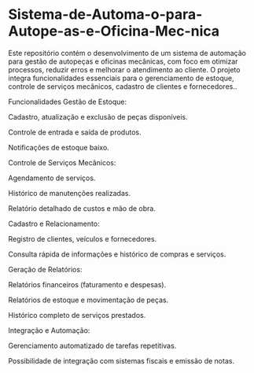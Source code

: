 # Sistema-de-Automa-o-para-Autope-as-e-Oficina-Mec-nica
Este repositório contém o desenvolvimento de um sistema de automação para gestão de autopeças e oficinas mecânicas, com foco em otimizar processos, reduzir erros e melhorar o atendimento ao cliente. O projeto integra funcionalidades essenciais para o gerenciamento de estoque, controle de serviços mecânicos, cadastro de clientes e fornecedores..

Funcionalidades
Gestão de Estoque:

Cadastro, atualização e exclusão de peças disponíveis.

Controle de entrada e saída de produtos.

Notificações de estoque baixo.

Controle de Serviços Mecânicos:

Agendamento de serviços.

Histórico de manutenções realizadas.

Relatório detalhado de custos e mão de obra.

Cadastro e Relacionamento:

Registro de clientes, veículos e fornecedores.

Consulta rápida de informações e histórico de compras e serviços.

Geração de Relatórios:

Relatórios financeiros (faturamento e despesas).

Relatórios de estoque e movimentação de peças.

Histórico completo de serviços prestados.

Integração e Automação:

Gerenciamento automatizado de tarefas repetitivas.

Possibilidade de integração com sistemas fiscais e emissão de notas.
